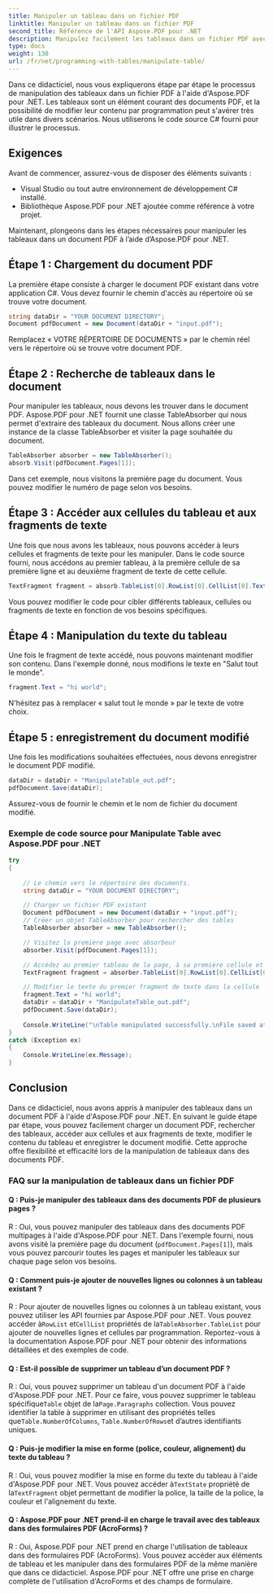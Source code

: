 ```yaml
---
title: Manipuler un tableau dans un fichier PDF
linktitle: Manipuler un tableau dans un fichier PDF
second_title: Référence de l'API Aspose.PDF pour .NET
description: Manipulez facilement les tableaux dans un fichier PDF avec Aspose.PDF pour .NET.
type: docs
weight: 130
url: /fr/net/programming-with-tables/manipulate-table/
---
```

Dans ce didacticiel, nous vous expliquerons étape par étape le processus de manipulation des tableaux dans un fichier PDF à l'aide d'Aspose.PDF pour .NET. Les tableaux sont un élément courant des documents PDF, et la possibilité de modifier leur contenu par programmation peut s'avérer très utile dans divers scénarios. Nous utiliserons le code source C# fourni pour illustrer le processus.

## Exigences

Avant de commencer, assurez-vous de disposer des éléments suivants :

- Visual Studio ou tout autre environnement de développement C# installé.
- Bibliothèque Aspose.PDF pour .NET ajoutée comme référence à votre projet.

Maintenant, plongeons dans les étapes nécessaires pour manipuler les tableaux dans un document PDF à l’aide d’Aspose.PDF pour .NET.

## Étape 1 : Chargement du document PDF

La première étape consiste à charger le document PDF existant dans votre application C#. Vous devez fournir le chemin d'accès au répertoire où se trouve votre document.

```csharp
string dataDir = "YOUR DOCUMENT DIRECTORY";
Document pdfDocument = new Document(dataDir + "input.pdf");
```

Remplacez « VOTRE RÉPERTOIRE DE DOCUMENTS » par le chemin réel vers le répertoire où se trouve votre document PDF.

## Étape 2 : Recherche de tableaux dans le document

Pour manipuler les tableaux, nous devons les trouver dans le document PDF. Aspose.PDF pour .NET fournit une classe TableAbsorber qui nous permet d'extraire des tableaux du document. Nous allons créer une instance de la classe TableAbsorber et visiter la page souhaitée du document.

```csharp
TableAbsorber absorber = new TableAbsorber();
absorb.Visit(pdfDocument.Pages[1]);
```

Dans cet exemple, nous visitons la première page du document. Vous pouvez modifier le numéro de page selon vos besoins.

## Étape 3 : Accéder aux cellules du tableau et aux fragments de texte

Une fois que nous avons les tableaux, nous pouvons accéder à leurs cellules et fragments de texte pour les manipuler. Dans le code source fourni, nous accédons au premier tableau, à la première cellule de sa première ligne et au deuxième fragment de texte de cette cellule.

```csharp
TextFragment fragment = absorb.TableList[0].RowList[0].CellList[0].TextFragments[1];
```

Vous pouvez modifier le code pour cibler différents tableaux, cellules ou fragments de texte en fonction de vos besoins spécifiques.

## Étape 4 : Manipulation du texte du tableau

Une fois le fragment de texte accédé, nous pouvons maintenant modifier son contenu. Dans l'exemple donné, nous modifions le texte en "Salut tout le monde".

```csharp
fragment.Text = "hi world";
```

N'hésitez pas à remplacer « salut tout le monde » par le texte de votre choix.

## Étape 5 : enregistrement du document modifié

Une fois les modifications souhaitées effectuées, nous devons enregistrer le document PDF modifié.

```csharp
dataDir = dataDir + "ManipulateTable_out.pdf";
pdfDocument.Save(dataDir);
```

Assurez-vous de fournir le chemin et le nom de fichier du document modifié.


### Exemple de code source pour Manipulate Table avec Aspose.PDF pour .NET

```csharp
try
{
	
	// Le chemin vers le répertoire des documents.
	string dataDir = "YOUR DOCUMENT DIRECTORY";

	// Charger un fichier PDF existant
	Document pdfDocument = new Document(dataDir + "input.pdf");
	// Créer un objet TableAbsorber pour rechercher des tables
	TableAbsorber absorber = new TableAbsorber();

	// Visitez la première page avec absorbeur
	absorber.Visit(pdfDocument.Pages[1]);

	// Accédez au premier tableau de la page, à sa première cellule et aux fragments de texte qu'il contient
	TextFragment fragment = absorber.TableList[0].RowList[0].CellList[0].TextFragments[1];

	// Modifier le texte du premier fragment de texte dans la cellule
	fragment.Text = "hi world";
	dataDir = dataDir + "ManipulateTable_out.pdf";
	pdfDocument.Save(dataDir);
	
	Console.WriteLine("\nTable manipulated successfully.\nFile saved at " + dataDir);
}
catch (Exception ex)
{
	Console.WriteLine(ex.Message);
}
```

## Conclusion

Dans ce didacticiel, nous avons appris à manipuler des tableaux dans un document PDF à l'aide d'Aspose.PDF pour .NET. En suivant le guide étape par étape, vous pouvez facilement charger un document PDF, rechercher des tableaux, accéder aux cellules et aux fragments de texte, modifier le contenu du tableau et enregistrer le document modifié. Cette approche offre flexibilité et efficacité lors de la manipulation de tableaux dans des documents PDF.

### FAQ sur la manipulation de tableaux dans un fichier PDF

#### Q : Puis-je manipuler des tableaux dans des documents PDF de plusieurs pages ?

R : Oui, vous pouvez manipuler des tableaux dans des documents PDF multipages à l'aide d'Aspose.PDF pour .NET. Dans l'exemple fourni, nous avons visité la première page du document (`pdfDocument.Pages[1]`), mais vous pouvez parcourir toutes les pages et manipuler les tableaux sur chaque page selon vos besoins.

#### Q : Comment puis-je ajouter de nouvelles lignes ou colonnes à un tableau existant ?

 R : Pour ajouter de nouvelles lignes ou colonnes à un tableau existant, vous pouvez utiliser les API fournies par Aspose.PDF pour .NET. Vous pouvez accéder à`RowList` et`CellList` propriétés de la`TableAbsorber.TableList` pour ajouter de nouvelles lignes et cellules par programmation. Reportez-vous à la documentation Aspose.PDF pour .NET pour obtenir des informations détaillées et des exemples de code.

#### Q : Est-il possible de supprimer un tableau d’un document PDF ?

 R : Oui, vous pouvez supprimer un tableau d'un document PDF à l'aide d'Aspose.PDF pour .NET. Pour ce faire, vous pouvez supprimer le tableau spécifique`Table` objet de la`Page.Paragraphs` collection. Vous pouvez identifier la table à supprimer en utilisant des propriétés telles que`Table.NumberOfColumns`, `Table.NumberOfRows`et d’autres identifiants uniques.

#### Q : Puis-je modifier la mise en forme (police, couleur, alignement) du texte du tableau ?

 R : Oui, vous pouvez modifier la mise en forme du texte du tableau à l'aide d'Aspose.PDF pour .NET. Vous pouvez accéder à`TextState` propriété de la`TextFragment` objet permettant de modifier la police, la taille de la police, la couleur et l'alignement du texte.

#### Q : Aspose.PDF pour .NET prend-il en charge le travail avec des tableaux dans des formulaires PDF (AcroForms) ?

R : Oui, Aspose.PDF pour .NET prend en charge l'utilisation de tableaux dans des formulaires PDF (AcroForms). Vous pouvez accéder aux éléments de tableau et les manipuler dans des formulaires PDF de la même manière que dans ce didacticiel. Aspose.PDF pour .NET offre une prise en charge complète de l'utilisation d'AcroForms et des champs de formulaire.